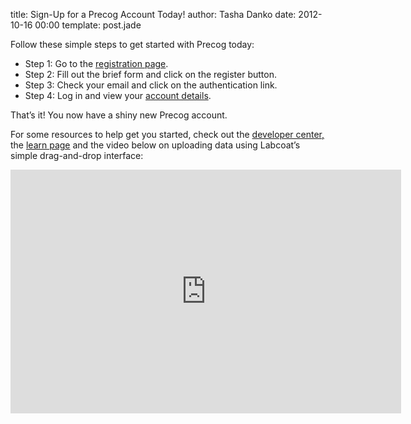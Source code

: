 title: Sign-Up for a Precog Account Today!
author: Tasha Danko
date: 2012-10-16 00:00
template: post.jade

<p>Follow these simple steps to get started with Precog today:</p>
<ul>
<li>Step 1: Go to the <a href="registration">registration page</a>.</li>
<li>Step 2: Fill out the brief form and click on the register button.</li>
<li>Step 3: Check your email and click on the authentication link.</li>
<li>Step 4: Log in and view your <a href="account">account details</a>.</li>
</ul>
<p>That&#8217;s it!  You now have a shiny new Precog account.</p>
<p>For some resources to help get you started, check out the <a href="developers">developer center,</a> the <a href="products/labcoat/learn">learn page</a> and the video below on uploading data using Labcoat&#8217;s simple drag-and-drop interface:</p>
<p><iframe width="625" height="390" src="http://www.youtube.com/embed/iQpu2JnV3DI" frameborder="0" allowfullscreen></iframe></p>